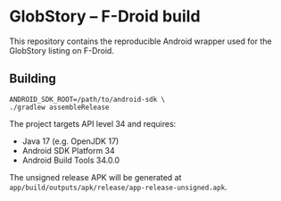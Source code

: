 # GlobStory – F-Droid build

This repository contains the reproducible Android wrapper used for the GlobStory
listing on F-Droid.

## Building

```
ANDROID_SDK_ROOT=/path/to/android-sdk \
./gradlew assembleRelease
```

The project targets API level 34 and requires:

- Java 17 (e.g. OpenJDK 17)
- Android SDK Platform 34
- Android Build Tools 34.0.0

The unsigned release APK will be generated at
`app/build/outputs/apk/release/app-release-unsigned.apk`.

